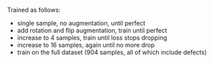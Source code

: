 Trained as follows:
* single sample, no augmentation, until perfect
* add rotation and flip augmentation, train until perfect
* increase to 4 samples, train until loss stops dropping
* increase to 16 samples, again until no more drop
* train on the full dataset (904 samples, all of which include defects)
